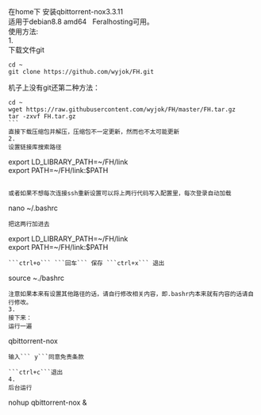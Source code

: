 在home下 安装qbittorrent-nox3.3.11  
适用于debian8.8 amd64  
Feralhosting可用。  
使用方法:  
1.  
下载文件git  
```
cd ~  
git clone https://github.com/wyjok/FH.git  
```
机子上没有git还第二种方法：
```
cd ~
wget https://raw.githubusercontent.com/wyjok/FH/master/FH.tar.gz
tar -zxvf FH.tar.gz
```  
直接下载压缩包并解压，压缩包不一定更新，然而也不太可能更新  
2.  
设置链接库搜索路径  
```
export LD_LIBRARY_PATH=~/FH/link  
export PATH=~/FH/link:$PATH  
```
  
或者如果不想每次连接ssh重新设置可以将上两行代码写入配置里，每次登录自动加载  
```
nano ~/.bashrc  
```
把这两行加进去  
```
export LD_LIBRARY_PATH=~/FH/link  
export PATH=~/FH/link:$PATH  
```   
```ctrl+o``` ```回车``` 保存 ```ctrl+x``` 退出  
```
source ~./bashrc  
```  
注意如果本来有设置其他路径的话，请自行修改相关内容，即.bashr内本来就有内容的话请自行修改。  
3.  
接下来：  
运行一遍  
```
qbittorrent-nox  
```
输入``` y```同意免责条款  

```ctrl+c```退出  
4.  
后台运行  
```     
nohup qbittorrent-nox &  
```
